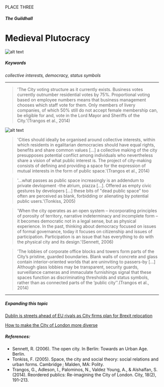 PLACE THREE
##### The Guildhall
# Medieval Plutocracy
![alt text][wards]

##### Keywords 
*collective interests, democracy, status symbols*
***

> 'The City voting structure as it currently exists. Business votes currently outnumber residential votes by 75%. Proportional voting based on employee numbers means that business management chooses which staff vote for them. Only members of livery companies, of which 50% still do not accept female membership can, be eligible for and, vote in the Lord Mayor and Sheriffs of the City.'(Trangos et al., 2014)

![alt text][vote]

> 'Cities should ideally be organised around collective interests, within which residents in egalitarian democracies should have equal rights, benefits and share common values [...] a collective making of the city presupposes potential conflict among individuals who nevertheless share a vision of what public interest is. The project of city-making consists of defining and providing a space for the expression of mutual interests in the form of public space.'(Trangos et al., 2014)

>'...what passes as public space increasingly is an addendum to private devlopment -the atrium, piazza [...]. Offered as empty civic gestures by developers [...] these bits of "dead public space" too often are perceived as blank, forbidding or alienating by potential public users.'(Tonkiss, 2005)

> 'When the city operates as an open system – incorporating principles of porosity of territory, narrative indeterminacy and incomplete form – it becomes democratic not in a legal sense, but as physical experience. In the past, thinking about democracy focused on issues of formal governance, today it focuses on citizenship and issues of participation. Participation is an issue that has everything to do with the physical city and its design.'(Sennett, 2006)

> 'The lobbies of corporate office blocks and towers form parts of the City’s pristine, guarded boundaries. Blank walls of concrete and glass contain interior-oriented worlds that are uninviting to passers-by [...] Although glass lobbies may be transparent, security guards, surveillance cameras and immaculate furnishings signal that these spaces function as discriminating thresholds and status symbols, rather than as connected parts of the ‘public city’'.(Trangos et al., 2014)

***
##### Expanding this topic
[Dublin is streets ahead of EU rivals as City firms plan for Brexit relocation](https://www.theguardian.com/business/2017/jul/15/dublin-first-choice-london-banks-brexit-relocation-plans)

[How to make the City of London more diverse](https://www.ft.com/content/1b25ed3e-33d1-11e7-bce4-9023f8c0fd2e)

[wards]:https://dl.dropboxusercontent.com/s/et9lelqh8ihajmc/t-4wards.jpg?dl=0
[vote]:https://dl.dropboxusercontent.com/s/rmrwex3dtlxnmpw/t-vote.jpg?dl=0

##### References:

- Sennett, R. (2006). The open city. In Berlin: Towards an Urban Age. Berlin.
- Tonkiss, F. (2005). Space, the city and social theory: social relations and urban forms. Cambridge ; Malden, MA: Polity.
- Trangos, G., Adleson, I., Palominos, N., Valdez Young, A., & Alshalfan, S. (2014). Reordered publics: Re-imagining the City of London. City, 18(2), 191–213. 
